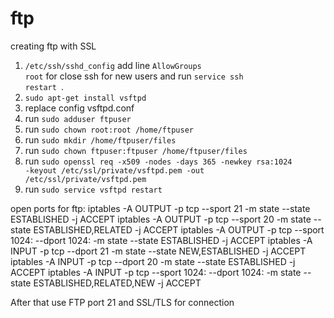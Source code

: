 # ftp
creating ftp with SSL

1) <code>/etc/ssh/sshd_config</code> add line <code>AllowGroups root</code> for close ssh for new users and run <code>service ssh restart
</code>. 
2) <code>sudo apt-get install vsftpd</code>
3) replace config vsftpd.conf
4) run <code>sudo adduser ftpuser</code>
5) run <code>sudo chown root:root /home/ftpuser</code>
6) run <code>sudo mkdir /home/ftpuser/files</code>
7) run <code>sudo chown ftpuser:ftpuser /home/ftpuser/files</code>
8) run <code>sudo openssl req -x509 -nodes -days 365 -newkey rsa:1024 -keyout /etc/ssl/private/vsftpd.pem -out /etc/ssl/private/vsftpd.pem</code>
9) run <code>sudo service vsftpd restart</code>

open ports for ftp:
iptables -A OUTPUT -p tcp --sport 21 -m state --state ESTABLISHED -j ACCEPT
iptables -A OUTPUT -p tcp --sport 20 -m state --state ESTABLISHED,RELATED -j ACCEPT
iptables -A OUTPUT -p tcp --sport 1024: --dport 1024: -m state --state ESTABLISHED -j ACCEPT
iptables -A INPUT -p tcp --dport 21 -m state --state NEW,ESTABLISHED -j ACCEPT
iptables -A INPUT -p tcp --dport 20 -m state --state ESTABLISHED -j ACCEPT
iptables -A INPUT -p tcp --sport 1024: --dport 1024: -m state --state ESTABLISHED,RELATED,NEW -j ACCEPT

After that use FTP port 21 and SSL/TLS for connection
